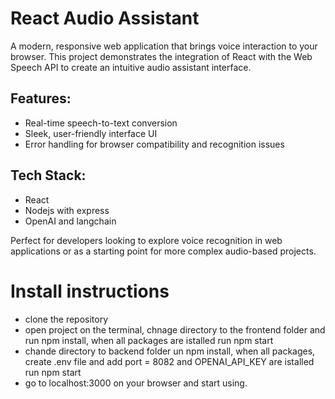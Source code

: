# React Audio Assistant

A modern, responsive web application that brings voice interaction to your browser. This project demonstrates the integration of React with the Web Speech API to create an intuitive audio assistant interface.

## Features:
- Real-time speech-to-text conversion
- Sleek, user-friendly interface UI
- Error handling for browser compatibility and recognition issues

## Tech Stack:
- React
- Nodejs with express
- OpenAI and langchain

Perfect for developers looking to explore voice recognition in web applications or as a starting point for more complex audio-based projects.

# Install instructions
- clone the repository
- open project on the terminal, chnage directory to the frontend folder and run npm install, when all packages are istalled run npm start
- chande directory to backend folder un npm install, when all packages, create .env file and add port = 8082 and OPENAI_API_KEY are istalled run npm start
- go to localhost:3000 on your browser and start using. 

